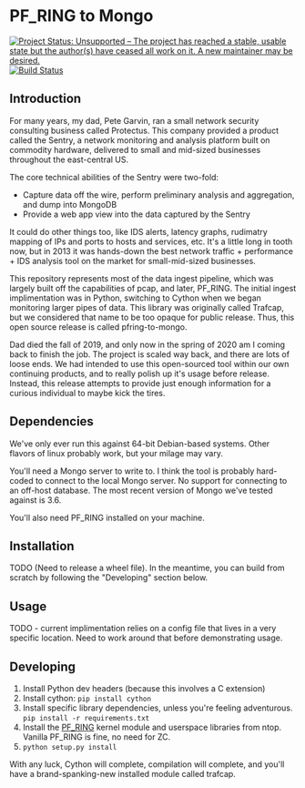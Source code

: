 # PF_RING to Mongo

[![Project Status: Unsupported – The project has reached a stable, usable state but the author(s) have ceased all work on it. A new maintainer may be desired.](https://www.repostatus.org/badges/latest/unsupported.svg)](https://www.repostatus.org/#unsupported)  [![Build Status](https://travis-ci.org/protectus/pfring-to-mongo.svg?branch=master)](https://travis-ci.org/protectus/pfring-to-mongo)

## Introduction

For many years, my dad, Pete Garvin, ran a small network security consulting business called Protectus.  This company provided a product called the Sentry, a network monitoring and analysis platform built on commodity hardware, delivered to small and mid-sized businesses throughout the east-central US.

The core technical abilities of the Sentry were two-fold:

- Capture data off the wire, perform preliminary analysis and aggregation, and dump into MongoDB
- Provide a web app view into the data captured by the Sentry

It could do other things too, like IDS alerts, latency graphs, rudimatry mapping of IPs and ports to hosts and services, etc.  It's a little long in tooth now, but in 2013 it was hands-down the best network traffic + performance + IDS analysis tool on the market for small-mid-sized businesses.

This repository represents most of the data ingest pipeline, which was largely built off the capabilities of pcap, and later, PF_RING.  The initial ingest implimentation was in Python, switching to Cython when we began monitoring larger pipes of data.  This library was originally called Trafcap, but we considered that name to be too opaque for public release.  Thus, this open source release is called pfring-to-mongo.

Dad died the fall of 2019, and only now in the spring of 2020 am I coming back to finish the job.  The project is scaled way back, and there are lots of loose ends.  We had intended to use this open-sourced tool within our own continuing products, and to really polish up it's usage before release. Instead, this release attempts to provide just enough information for a curious individual to maybe kick the tires.

## Dependencies

We've only ever run this against 64-bit Debian-based systems.  Other flavors of linux probably work, but your milage may vary.

You'll need a Mongo server to write to.  I think the tool is probably hard-coded to connect to the local Mongo server.  No support for connecting to an off-host database.  The most recent version of Mongo we've tested against is 3.6.

You'll also need PF_RING installed on your machine.

## Installation

TODO (Need to release a wheel file).  In the meantime, you can build from scratch by following the "Developing" section below.

## Usage

TODO - current implimentation relies on a config file that lives in a very specific location. Need to work around that before demonstrating usage.


## Developing

1. Install Python dev headers (because this involves a C extension)
2. Install cython: `pip install cython`
3. Install specific library dependencies, unless you're feeling adventurous. `pip install -r requirements.txt`
3. Install the [PF_RING](https://www.ntop.org/products/packet-capture/pf_ring/) kernel module and userspace libraries from ntop.  Vanilla PF_RING is fine, no need for ZC.
4. `python setup.py install`

With any luck, Cython will complete, compilation will complete, and you'll have a brand-spanking-new installed module called trafcap.
